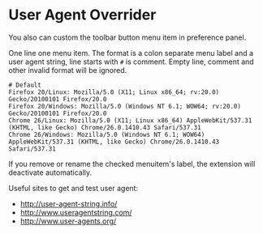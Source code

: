 # User Agent Overrider

You also can custom the toolbar button menu item in preference panel.

One line one menu item. The format is a colon separate menu label and a user agent string, line starts with `#` is comment. Empty line, comment and other invalid format will be ignored.

    # Default
    Firefox 20/Linux: Mozilla/5.0 (X11; Linux x86_64; rv:20.0) Gecko/20100101 Firefox/20.0
    Firefox 20/Windows: Mozilla/5.0 (Windows NT 6.1; WOW64; rv:20.0) Gecko/20100101 Firefox/20.0
    Chrome 26/Linux: Mozilla/5.0 (X11; Linux x86_64) AppleWebKit/537.31 (KHTML, like Gecko) Chrome/26.0.1410.43 Safari/537.31
    Chrome 26/Windows: Mozilla/5.0 (Windows NT 6.1; WOW64) AppleWebKit/537.31 (KHTML, like Gecko) Chrome/26.0.1410.43 Safari/537.31

If you remove or rename the checked menuitem's label, the extension will deactivate automatically.

Useful sites to get and test user agent:

* http://user-agent-string.info/
* http://www.useragentstring.com/
* http://www.user-agents.org/